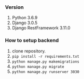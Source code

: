 ### Version

1. Python 3.6.9
2. Django 3.0.5
3. Django RestFramework 3.11.0

### How to setup backend

1.  clone repository.
2. `pip install -r requirements.txt`
3. `python manage.py makemigrations`
4. `python manage.py migrate`
5. `python manage.py runserver 3030`
